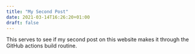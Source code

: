 ```yaml
---
title: "My Second Post"
date: 2021-03-14T16:26:20+01:00
draft: false
---
```


This serves to see if my second post on this website makes it through the GitHub actions build routine.